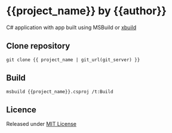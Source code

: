 # {{project_name}} by {{author}}

C# application with app built using MSBuild or [xbuild][xbuild]

## Clone repository

```
git clone {{ project_name | git_url(git_server) }}
```

## Build

```
msbuild {{project_name}}.csproj /t:Build
```

## Licence

Released under [MIT License][licence]

[licence]: LICENSE
[xbuild]: http://www.mono-project.com/docs/tools+libraries/tools/xbuild/